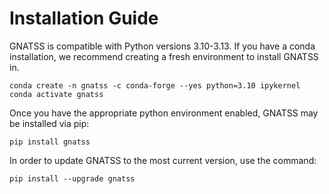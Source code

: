 # Installation Guide

GNATSS is compatible with Python versions 3.10-3.13. If you have a conda
installation, we recommend creating a fresh environment to install GNATSS in.

```
conda create -n gnatss -c conda-forge --yes python=3.10 ipykernel
conda activate gnatss
```

Once you have the appropriate python environment enabled, GNATSS may be
installed via pip:

```
pip install gnatss
```

In order to update GNATSS to the most current version, use the command:

```
pip install --upgrade gnatss
```
